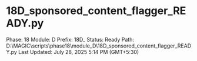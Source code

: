 # 18D_sponsored_content_flagger_READY.py

Phase: 18
Module: D
Prefix: 18D_
Status: Ready
Path: D:\MAGIC\scripts\phase18\module_D\18D_sponsored_content_flagger_READY.py
Last Updated: July 28, 2025 5:14 PM (GMT+5:30)
